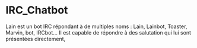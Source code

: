IRC_Chatbot
===========

Lain est un bot IRC répondant à de multiples noms : Lain, Lainbot, Toaster, Marvin, bot, IRCbot...
Il est capable de répondre à des salutation qui lui sont présentées directement, 
